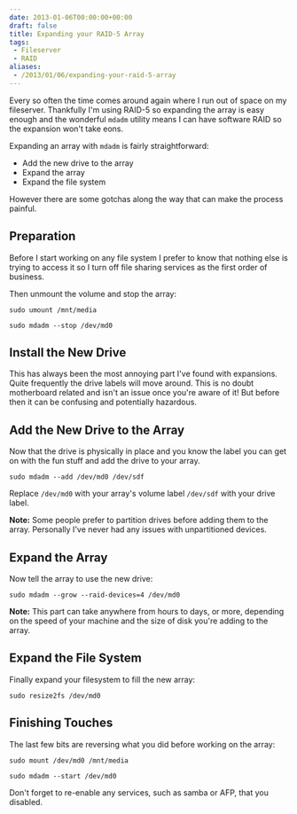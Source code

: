 ```yaml
---
date: 2013-01-06T00:00:00+00:00
draft: false
title: Expanding your RAID-5 Array
tags:
 - Fileserver
 - RAID
aliases:
 - /2013/01/06/expanding-your-raid-5-array
---
```

Every so often the time comes around again where I run out of space on my fileserver. Thankfully I'm using RAID-5 so expanding the array is easy enough and the wonderful `mdadm` utility means I can have software RAID so the expansion won't take eons.

Expanding an array with `mdadm` is fairly straightforward:

* Add the new drive to the array
* Expand the array
* Expand the file system

However there are some gotchas along the way that can make the process painful.


## Preparation
Before I start working on any file system I prefer to know that nothing else is trying to access it so I turn off file sharing services as the first order of business.

Then unmount the volume and stop the array:

`sudo umount /mnt/media`

`sudo mdadm --stop /dev/md0`


## Install the New Drive
This has always been the most annoying part I've found with expansions. Quite frequently the drive labels will move around. This is no doubt motherboard related and isn't an issue once you're aware of it! But before then it can be confusing and potentially hazardous.


## Add the New Drive to the Array
Now that the drive is physically in place and you know the label you can get on with the fun stuff and add the drive to your array.

`sudo mdadm --add /dev/md0 /dev/sdf`

Replace `/dev/md0` with your array's volume label `/dev/sdf` with your drive label.

**Note:** Some people prefer to partition drives before adding them to the array. Personally I've never had any issues with unpartitioned devices.


## Expand the Array
Now tell the array to use the new drive:

`sudo mdadm --grow --raid-devices=4 /dev/md0`

**Note:** This part can take anywhere from hours to days, or more, depending on the speed of your machine and the size of disk you're adding to the array.


## Expand the File System
Finally expand your filesystem to fill the new array:

`sudo resize2fs /dev/md0`


## Finishing Touches
The last few bits are reversing what you did before working on the array:

`sudo mount /dev/md0 /mnt/media`

`sudo mdadm --start /dev/md0`

Don't forget to re-enable any services, such as samba or AFP, that you disabled.

